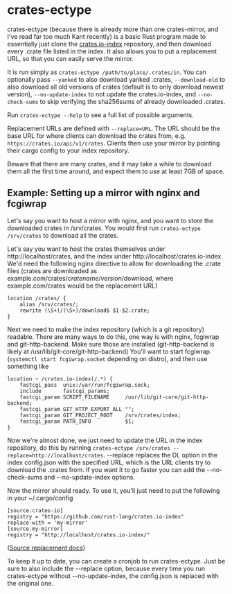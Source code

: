 crates-ectype
=====

crates-ectype (because there is already more than one crates-mirror, and I've read far too much Kant recently) is a basic Rust program made to essentially just clone the [crates.io-index](https://github.com/rust-lang/crates.io-index) repository, and then download every .crate file listed in the index. It also allows you to put a replacement URL, so that you can easily serve the mirror.

It is run simply as `crates-ectype /path/to/place/.crates/in`. You can optionally pass `--yanked` to also download yanked .crates, `--download-old` to also download all old versions of crates (default is to only download newest version), `--no-update-index` to not update the crates.io-index, and `--no-check-sums` to skip verifying the sha256sums of already downloaded .crates.

Run `crates-ectype --help` to see a full list of possible arguments.

Replacement URLs are defined with `--replace=URL`. The URL should be the base URL for where clients can download the crates from, e.g. `https://crates.io/api/v1/crates`. Clients then use your mirror by pointing their cargo config to your index repository.

Beware that there are many crates, and it may take a while to download them all the first time around, and expect them to use at least 7GB of space.

## Example: Setting up a mirror with nginx and fcgiwrap

Let's say you want to host a mirror with nginx, and you want to store the downloaded crates in /srv/crates. You would first run `crates-ectype /srv/crates` to download all the crates.

Let's say you want to host the crates themselves under http://localhost/crates, and the index under http://localhost/crates.io-index. We'd need the following nginx directive to allow for downloading the .crate files (crates are downloaded as example.com/crates/*cratename*/*version*/download, where example.com/crates would be the replacement URL)
```
location /crates/ {
	alias /srv/crates/;
	rewrite (\S+)/(\S+)/download$ $1-$2.crate;
}
```
Next we need to make the index repository (which is a git repository) readable. There are many ways to do this, one way is with nginx, fcgiwrap and git-http-backend. Make sure those are installed (git-http-backend is likely at /usr/lib/git-core/git-http-backend) You'll want to start fcgiwrap (`systemctl start fcgiwrap.socket` depending on distro), and then use something like
```
location ~ /crates.io-index(/.*) {
	fastcgi_pass  unix:/var/run/fcgiwrap.sock;
	include       fastcgi_params;
	fastcgi_param SCRIPT_FILENAME     /usr/lib/git-core/git-http-backend;
	fastcgi_param GIT_HTTP_EXPORT_ALL "";
	fastcgi_param GIT_PROJECT_ROOT    /srv/crates/index;
	fastcgi_param PATH_INFO           $1;
}
```
Now we're almost done, we just need to update the URL in the index repository, do this by running `crates-ectype /srv/crates --replace=http://localhost/crates`. --replace replaces the DL option in the index config.json with the specified URL, which is the URL clients try to download the .crates from. If you want it to go faster you can add the --no-check-sums and --no-update-index options.

Now the mirror should ready. To use it, you'll just need to put the following in your ~/.cargo/config
```
[source.crates-io]
registry = "https://github.com/rust-lang/crates.io-index"
replace-with = 'my-mirror'
[source.my-mirror]
registry = "http://localhost/crates.io-index/"
```
([Source replacement docs](https://doc.rust-lang.org/cargo/reference/source-replacement.html))

To keep it up to date, you can create a cronjob to run crates-ectype. Just be sure to also include the --replace option, because every time you run crates-ectype without --no-update-index, the config.json is replaced with the original one.
